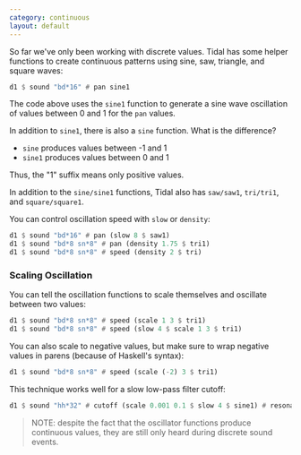 ```yaml
---
category: continuous
layout: default
---
```


So far we've only been working with discrete values. Tidal has some helper
functions to create continuous patterns using sine, saw, triangle, and square
waves:

~~~haskell
d1 $ sound "bd*16" # pan sine1
~~~

The code above uses the `sine1` function to generate a sine wave oscillation of
values between 0 and 1 for the `pan` values.

In addition to `sine1`, there is also a `sine` function. What is the difference?

- `sine` produces values between -1 and 1
- `sine1` produces values between 0 and 1

Thus, the "1" suffix means only positive values.

In addition to the `sine/sine1` functions, Tidal also has `saw/saw1`,
`tri/tri1`, and `square/square1`.


You can control oscillation speed with `slow` or `density`:

~~~haskell
d1 $ sound "bd*16" # pan (slow 8 $ saw1)
d1 $ sound "bd*8 sn*8" # pan (density 1.75 $ tri1)
d1 $ sound "bd*8 sn*8" # speed (density 2 $ tri)
~~~

### Scaling Oscillation

You can tell the oscillation functions to scale themselves and oscillate
between two values:

~~~haskell
d1 $ sound "bd*8 sn*8" # speed (scale 1 3 $ tri1)
d1 $ sound "bd*8 sn*8" # speed (slow 4 $ scale 1 3 $ tri1)
~~~

You can also scale to negative values, but make sure to wrap negative values in
parens (because of Haskell's syntax):

~~~haskell
d1 $ sound "bd*8 sn*8" # speed (scale (-2) 3 $ tri1)
~~~

This technique works well for a slow low-pass filter cutoff:

~~~haskell
d1 $ sound "hh*32" # cutoff (scale 0.001 0.1 $ slow 4 $ sine1) # resonance "0.1"
~~~

> NOTE: despite the fact that the oscillator functions produce continuous values,
> they are still only heard during discrete sound events.
